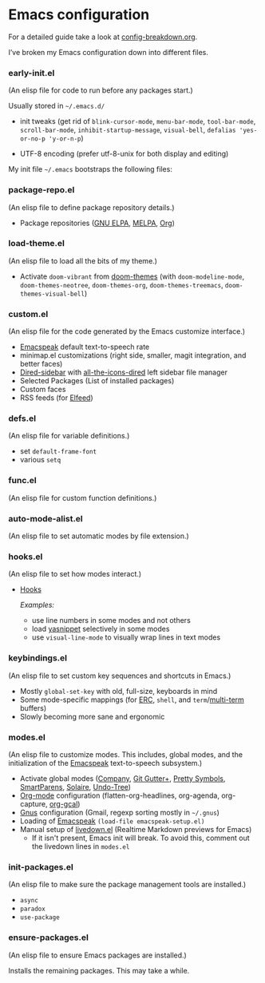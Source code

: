 # Emacs configuration

For a detailed guide take a look at [config-breakdown.org](https://github.com/leavesofgrass/elisp/blob/master/config-breakdown.org).

I’ve broken my Emacs configuration down into different files.

### early-init.el
(An elisp file for code to run before any packages start.)

Usually stored in `~/.emacs.d/`

* init tweaks (get rid of `blink-cursor-mode`, `menu-bar-mode`, `tool-bar-mode`, `scroll-bar-mode`, `inhibit-startup-message`, `visual-bell`, `defalias 'yes-or-no-p 'y-or-n-p`)

* UTF-8 encoding (prefer utf-8-unix for both display and editing)

My init file `~/.emacs` bootstraps the following files:

### package-repo.el
(An elisp file to define package repository details.)

* Package repositories ([GNU ELPA](https://elpa.gnu.org/), [MELPA](https://melpa.org/), [Org](https://orgmode.org/elpa.html))

### load-theme.el
(An elisp file to load all the bits of my theme.)

* Activate `doom-vibrant` from [doom-themes](https://github.com/hlissner/emacs-doom-themes) (with `doom-modeline-mode`, `doom-themes-neotree`,
`doom-themes-org`, `doom-themes-treemacs`, `doom-themes-visual-bell`)

### custom.el
(An elisp file for the code generated by the Emacs customize interface.)

* [Emacspeak](https://github.com/tvraman/emacspeak) default text-to-speech rate
* minimap.el customizations (right side, smaller, magit integration, and better faces)
* [Dired-sidebar](https://github.com/jojojames/dired-sidebar) with [all-the-icons-dired](https://github.com/jtbm37/all-the-icons-dired) left sidebar file manager
* Selected Packages (List of installed packages)
* Custom faces
* RSS feeds (for [Elfeed](https://github.com/skeeto/elfeed))

### defs.el
(An elisp file for variable definitions.)

* set `default-frame-font`
* various `setq`

### func.el
(An elisp file for custom function definitions.)

### auto-mode-alist.el
(An elisp file to set automatic modes by file extension.)

### hooks.el
(An elisp file to set how modes interact.)

* [Hooks](https://www.gnu.org/software/emacs/manual/html_node/elisp/Hooks.html) 

	*Examples:*
  - use line numbers in some modes and not others
  - load [yasnippet](https://github.com/joaotavora/yasnippet) selectively in some modes
  - use `visual-line-mode` to visually wrap lines in text modes

### keybindings.el
(An elisp file to set custom key sequences and shortcuts in Emacs.)

* Mostly `global-set-key` with old, full-size, keyboards in mind
* Some mode-specific mappings (for [ERC](https://www.gnu.org/software/emacs/manual/html_mono/erc.html), `shell`,  and `term`/[multi-term](https://github.com/milkypostman/multi-term) buffers)
* Slowly becoming more sane and ergonomic

### modes.el
(An elisp file to customize modes. This includes, global modes, and the initialization of the [Emacspeak](https://github.com/tvraman/emacspeak) text-to-speech subsystem.) 

* Activate global modes ([Company]( http://company-mode.github.io/), [Git Gutter+](https://github.com/nonsequitur/git-gutter-plus), [Pretty Symbols](http://github.com/drothlis/pretty-symbols), [SmartParens](https://github.com/Fuco1/smartparens), [Solaire](https://github.com/hlissner/emacs-solaire-mode), [Undo-Tree](https://elpa.gnu.org/packages/undo-tree.html))
* [Org-mode](https://orgmode.org/) configuration (flatten-org-headlines, org-agenda, org-capture, [org-gcal](https://github.com/kidd/org-gcal.el))
* [Gnus](https://www.gnu.org/software/emacs/manual/html_node/gnus/index.html) configuration (Gmail, regexp sorting mostly in `~/.gnus`)
* Loading of [Emacspeak](https://github.com/tvraman/emacspeak) `(load-file emacspeak-setup.el)`
* Manual setup of [livedown.el](https://github.com/shime/emacs-livedown) (Realtime Markdown previews for Emacs)
  - If it isn't present, Emacs init will break. To avoid this, comment out the livedown lines in `modes.el`

### init-packages.el
(An elisp file to make sure the package management tools are installed.)

* `async`
* `paradox`
* `use-package`

### ensure-packages.el
(An elisp file to ensure Emacs packages are installed.)

Installs the remaining packages. This may take a while.


